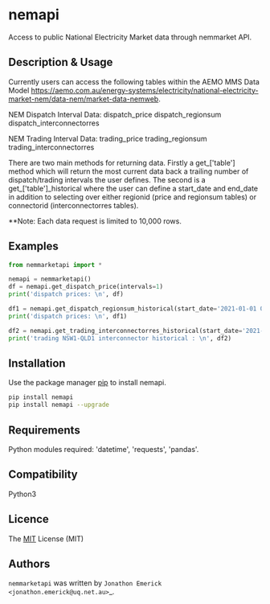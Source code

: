 # nemapi
Access to public National Electricity Market data through nemmarket API.

## Description & Usage
Currently users can access the following tables within the AEMO MMS Data Model <https://aemo.com.au/energy-systems/electricity/national-electricity-market-nem/data-nem/market-data-nemweb>. 

NEM Dispatch Interval Data:
    dispatch_price
    dispatch_regionsum
    dispatch_interconnectorres

NEM Trading Interval Data:
    trading_price
    trading_regionsum
    trading_interconnectorres

There are two main methods for returning data. Firstly a get_['table'] method which will return the most current data back a trailing number of dispatch/trading intervals the user defines. The second is a get_['table']_historical where the user can define a start_date and end_date in addition to selecting over either regionid (price and regionsum tables) or connectorid (interconnectorres tables).

**Note: Each data request is limited to 10,000 rows. 

## Examples
```python
from nemmarketapi import *

nemapi = nemmarketapi()
df = nemapi.get_dispatch_price(intervals=1)
print('dispatch prices: \n', df)

df1 = nemapi.get_dispatch_regionsum_historical(start_date='2021-01-01 00:30:00', end_date='2021-01-01 12:00:00', regionid='ALL')
print('dispatch prices: \n', df1)

df2 = nemapi.get_trading_interconnectorres_historical(start_date='2021-01-01 00:00:00', end_date='2021-01-02 00:00:00', connectorid='NSW1-QLD1')
print('trading NSW1-QLD1 interconnector historical : \n', df2)
```

## Installation
Use the package manager [pip](https://pip.pypa.io/en/stable/) to install nemapi.

```bash
pip install nemapi
pip install nemapi --upgrade
```

## Requirements
Python modules required: 'datetime', 'requests', 'pandas'.

## Compatibility
Python3

## Licence
The [MIT](https://choosealicense.com/licenses/mit/) License (MIT)

Authors
-------

`nemmarketapi` was written by `Jonathon Emerick <jonathon.emerick@uq.net.au>`_.
